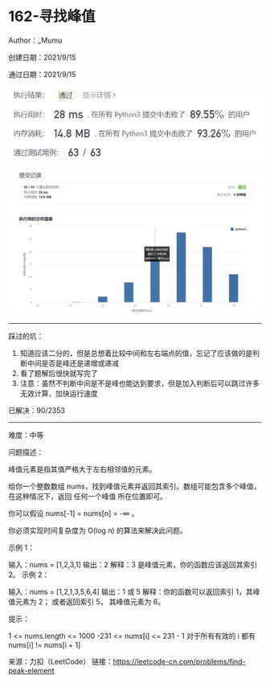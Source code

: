 # 162-寻找峰值

Author：_Mumu

创建日期：2021/9/15

通过日期：2021/9/15

![](./通过截图2.jpg)

![](./通过截图1.jpg)

*****

踩过的坑：

1. 知道应该二分的，但是总想着比较中间和左右端点的值，忘记了应该做的是判断中间是否是峰还是递增或递减
2. 看了题解后很快就写完了
3. 注意：虽然不判断中间是不是峰也能达到要求，但是加入判断后可以跳过许多无效计算，加快运行速度

已解决：90/2353

*****

难度：中等

问题描述：

峰值元素是指其值严格大于左右相邻值的元素。

给你一个整数数组 nums，找到峰值元素并返回其索引。数组可能包含多个峰值，在这种情况下，返回 任何一个峰值 所在位置即可。

你可以假设 nums[-1] = nums[n] = -∞ 。

你必须实现时间复杂度为 O(log n) 的算法来解决此问题。

 

示例 1：

输入：nums = [1,2,3,1]
输出：2
解释：3 是峰值元素，你的函数应该返回其索引 2。
示例 2：

输入：nums = [1,2,1,3,5,6,4]
输出：1 或 5 
解释：你的函数可以返回索引 1，其峰值元素为 2；
     或者返回索引 5， 其峰值元素为 6。


提示：

1 <= nums.length <= 1000
-231 <= nums[i] <= 231 - 1
对于所有有效的 i 都有 nums[i] != nums[i + 1]

来源：力扣（LeetCode）
链接：https://leetcode-cn.com/problems/find-peak-element
